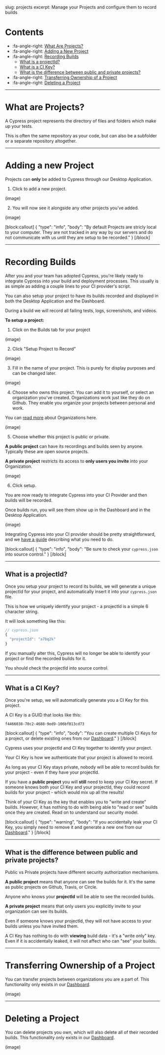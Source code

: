 slug: projects
excerpt: Manage your Projects and configure them to record builds

# Contents

- :fa-angle-right: [What Are Projects?](#section-what-are-projects)
- :fa-angle-right: [Adding a New Project](#section-adding-a-new-project)
- :fa-angle-right: [Recording Builds](#section-recording-builds)
  - [What is a projectId?](#section-what-is-a-projectid)
  - [What is a CI Key?](#section-what-is-a-ci-key)
  - [What is the difference between public and private projects?](#section-what-is-the-difference-between-public-and-private-projects)
- :fa-angle-right: [Transferring Ownership of a Project](#section-transferring-ownership-of-a-project)
- :fa-angle-right: [Deleting a Project](#section-deleting-a-project)

***

# What are Projects?

A Cypress project represents the directory of files and folders which make up your tests.

This is often the same repository as your code, but can also be a subfolder or a separate repository altogether.

***

# Adding a new Project

Projects can **only** be added to Cypress through our Desktop Application.

1. Click to add a new project.

(image)

2. You will now see it alongside any other projects you've added.

(image)

[block:callout]
{
  "type": "info",
  "body": "By default Projects are stricly local to your computer. They are not tracked in any way by our servers and do not communicate with us until they are setup to be recorded."
}
[/block]

***

# Recording Builds

After you and your team has adopted Cypress, you're likely ready to integrate Cypress into your build and deployment processes. This usually is as simple as adding a couple lines to your CI provider's script.

You can also setup your project to have its builds recorded and displayed in both the Desktop Application and the Dashboard.

During a build we will record all failing tests, logs, screenshots, and videos.

**To setup a project:**

1. Click on the Builds tab for your project

(image)

2. Click "Setup Project to Record"

(image)

3. Fill in the name of your project. This is purely for display purposes and can be changed later.

(image)

4. Choose who owns this project. You can add it to yourself, or select an organization you've created. Organizations work just like they do on Github. They enable you organize your projects between personal and work.

You can [read more](https://on.cypress.io/guides/organizations) about Organizations here.

(image)

5. Choose whether this project is public or private.

**A public project** can have its recordings and builds seen by anyone. Typically these are open source projects.

**A private project** restricts its access to **only users you invite** into your Organization.

(image)

6. Click setup.

You are now ready to integrate Cypress into your CI Provider and then builds will be recorded.

Once builds run, you will see them show up in the Dashboard and in the Desktop Application.

(image)

Integrating Cypress into your CI provider should be pretty straightforward, and we [have a guide](https://on.cypress.io/guides/continuous-integration) describing what you need to do.

[block:callout]
{
  "type": "info",
  "body": "Be sure to check your `cypress.json` into source control."
}
[/block]

***

## What is a projectId?

Once you setup your project to record its builds, we will generate a unique projectId for your project, and automatically insert it into your `cypress.json` file.

This is how we uniquely identify your project - a projectId is a simple 6 character string.

It will look something like this:

```javascript
// cypress.json
{
  "projectId": "a7bq2k"
}
```

If you manually alter this, Cypress will no longer be able to identify your project or find the recorded builds for it.

You should check the projectId into source control.

***

## What is a CI Key?

Once you're setup, we will automatically generate you a CI Key for this project.

A CI Key is a GUID that looks like this:

```shell
f4466038-70c2-4688-9ed9-106bf013cd73
```

[block:callout]
{
  "type": "info",
  "body": "You can create multiple CI Keys for a project, or delete existing ones from our [Dashboard](https://on.cypress.io/dashboard)."
}
[/block]

Cypress uses your projectId and CI Key together to identify your project.

Your CI Key is how we authenticate that your project is allowed to record.

As long as your CI Key stays private, nobody will be able to record builds for your project - even if they have your projectId.

If you have a **public project** you will **still** need to keep your CI Key secret. If someone knows both your CI Key and your projectId, they could record builds for your project - which would mix up all the results!

Think of your CI Key as the key that enables you to "write and create" builds. However, it has nothing to do with being able to "read or see" builds once they are created. Read on to understand our security model.


[block:callout]
{
  "type": "warning",
  "body": "If you accidentally leak your CI Key, you simply need to remove it and generate a new one from our [Dashboard](https://on.cypress.io/dashboard)."
}
[/block]

***

## What is the difference between public and private projects?

Public vs Private projects have different security authorization mechanisms.

**A public project** means that anyone can see the builds for it. It's the same as public projects on Github, Travis, or Circle.

Anyone who knows your **projectId** will be able to see the recorded builds.

**A private project** means that only users you explicitly invite to your organization can see its builds.

Even if someone knows your projectId, they will not have access to your builds unless you have invited them.

A CI Key has nothing to do with **viewing** build data - it's a "write only" key. Even if it is accidentally leaked, it will not affect who can "see" your builds.

***

# Transferring Ownership of a Project

You can transfer projects between organizations you are a part of. This functionality only exists in our [Dashboard](https://on.cypress.io/dashboard).

(image)

***

# Deleting a Project

You can delete projects you own, which will also delete all of their recorded builds. This functionality only exists in our [Dashboard](https://on.cypress.io/dashboard).

(image)
